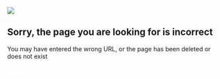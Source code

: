 <!DOCTYPE html>
<html>
<head>
    <meta charset="utf-8">
    <meta name="renderer" content="webkit">
    <meta http-equiv="X-UA-Compatible" content="IE=edge,chrome=1">
    <title>Page Not Fond-404.life</title>
    <link rel="shortcut icon" href="favicon.ico">
    <link rel="stylesheet" type="text/css" href="/openapi-docs/_media/css/404life.css"/>
</head>
<body>
<div class="tcy_404 container">
    <img src="/openapi-docs/_media/404.png">
    <h2>Sorry, the page you are looking for is incorrect</h2>
    <p>You may have entered the wrong URL, or the page has been deleted or does not exist</p>
    <a href="/#/en/" class="btn btn-primary btn_blue" style="color: white">Home</a>
</div>
</body>
</html>